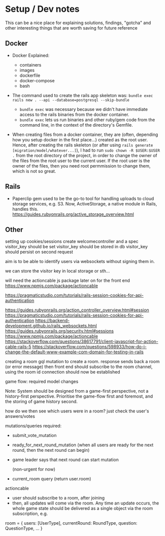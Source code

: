 # Setup / Dev notes

This can be a nice place for explaining solutions, findings, "gotcha" and other interesting things that are worth saving for future reference

## Docker

- Docker Explained:
  - containers
  - images
  - dockerfile
  - docker-compose
  - bash

- The command used to create the rails app skeleton was: ```bundle exec rails new . --api --database=postgresql --skip-bundle```
  - ```bundle exec``` was necessary because we didn't have immediate access to the rails binaries from the docker container.
  - ```bundle exec``` lets us run binaries and other ruby/gem code from the command line, in the context of the directory's Gemfile.

- When creating files from a docker container, they are (often, depending how you setup docker in the first place...) created as the root user. Hence, after creating the rails skeleton (or after using  ```rails generate [migration/model/whatever...]```), I had to run ```sudo chown -R $USER:$USER .``` from the root directory of the project, in order to change the owner of the files from the root user to the current user. If the root user is the owner of the files, then you need root permmission to change them, which is not so great.


## Rails

- Paperclip gem used to be the go-to tool for handling uploads to cloud storage services, e.g. S3. Now, ActiveStorage, a native module in Rails, handles this. https://guides.rubyonrails.org/active_storage_overview.html


## Other

setting up cookies/sessions
  create welcomecontroller and a spec
    visitor_key should be set
    visitor_key should be stored in db
    visitor_key should persist on second request

aim is to be able to identify users via websockets without signing them in.

we can store the visitor key in local storage or sth...

will need the actioncable js package later on for the front end https://www.npmjs.com/package/actioncable

https://pragmaticstudio.com/tutorials/rails-session-cookies-for-api-authentication




https://guides.rubyonrails.org/action_controller_overview.html#session
https://pragmaticstudio.com/tutorials/rails-session-cookies-for-api-authentication
https://backend-development.github.io/rails_websockets.html
https://guides.rubyonrails.org/security.html#sessions
https://www.npmjs.com/package/actioncable
https://stackoverflow.com/questions/38617791/client-javascript-for-action-cable-rails-5
https://stackoverflow.com/questions/598933/how-do-i-change-the-default-www-example-com-domain-for-testing-in-rails


creating a room
  gql mutation to create a room.
  response sends back a room (or error message)
  then front end should subscribe to the room channel, using the room id
  connection should now be established



game flow: required model changes

Note: System should be designed from a game-first perspective, not a history-first perspective. Prioritise the game-flow first and foremost, and the storing of game history second.

how do we then see which users were in a room? just check the user's answers/votes


mutations/queries required:

- submit_vote_mutation
- ready_for_next_round_mutation (when all users are ready for the next round, then the next round can begin)
- game leader says that next round can start mutation

  (non-urgent for now)
- current_room query (return user.room)


actioncable

- user should subscribe to a room, after joining
- then, all updates will come via the room. Any time an update occurs, the whole game state should be delivered as a single object via the room subscription, e.g.

room = {
  users: [UserType],
  currentRound: RoundType,
  question: QuestionType,
  ...
}
